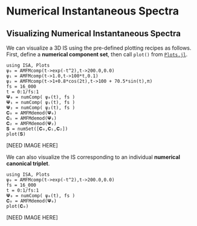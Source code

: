 # Numerical Instantaneous Spectra

## Visualizing Numerical Instantaneous Spectra

We can visualize a 3D IS using the pre-defined plotting recipes as follows. First, define a **numerical component set**, then  call `plot()` from [`Plots.jl`](http://docs.juliaplots.org/latest/).
```@example
using ISA, Plots
ψ₀ = AMFMcomp(t->exp(-t^2),t->200.0,0.0)
ψ₁ = AMFMcomp(t->1.0,t->100*t,0.1)
ψ₂ = AMFMcomp(t->1+0.8*cos(2t),t->100 + 70.5*sin(t),π)
fs = 16_000
t = 0:1/fs:1
𝚿₀ = numComp( ψ₀(t), fs )
𝚿₁ = numComp( ψ₁(t), fs )
𝚿₂ = numComp( ψ₂(t), fs )
𝐂₀ = AMFMdemod(𝚿₀)
𝐂₁ = AMFMdemod(𝚿₁)
𝐂₂ = AMFMdemod(𝚿₂)
𝐒 = numSet([𝐂₀,𝐂₁,𝐂₂])
plot(𝐒)
```
[NEED IMAGE HERE]

 We can also visualize the IS corresponding to an individual **numerical canonical triplet**.
 ```@example
 using ISA, Plots
 ψ₀ = AMFMcomp(t->exp(-t^2),t->200.0,0.0)
 fs = 16_000
 t = 0:1/fs:1
 𝚿₀ = numComp( ψ₀(t), fs )
 𝐂₀ = AMFMdemod(𝚿₀)
 plot(𝐂₀)
 ```
 [NEED IMAGE HERE]

